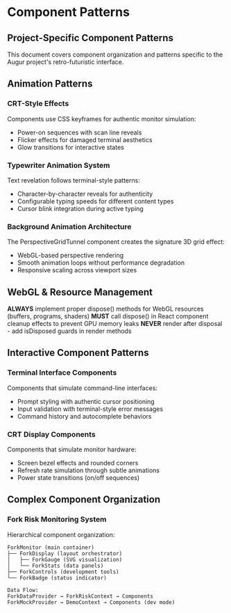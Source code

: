 # Component Patterns

## Project-Specific Component Patterns
This document covers component organization and patterns specific to the Augur project's retro-futuristic interface.

## Animation Patterns

### CRT-Style Effects
Components use CSS keyframes for authentic monitor simulation:
- Power-on sequences with scan line reveals
- Flicker effects for damaged terminal aesthetics
- Glow transitions for interactive states

### Typewriter Animation System
Text revelation follows terminal-style patterns:
- Character-by-character reveals for authenticity
- Configurable typing speeds for different content types
- Cursor blink integration during active typing

### Background Animation Architecture
The PerspectiveGridTunnel component creates the signature 3D grid effect:
- WebGL-based perspective rendering
- Smooth animation loops without performance degradation
- Responsive scaling across viewport sizes

## WebGL & Resource Management
**ALWAYS** implement proper dispose() methods for WebGL resources (buffers, programs, shaders)
**MUST** call dispose() in React component cleanup effects to prevent GPU memory leaks
**NEVER** render after disposal - add isDisposed guards in render methods

## Interactive Component Patterns

### Terminal Interface Components
Components that simulate command-line interfaces:
- Prompt styling with authentic cursor positioning
- Input validation with terminal-style error messages
- Command history and autocomplete behaviors

### CRT Display Components
Components that simulate monitor hardware:
- Screen bezel effects and rounded corners
- Refresh rate simulation through subtle animations
- Power state transitions (on/off sequences)

## Complex Component Organization

### Fork Risk Monitoring System
Hierarchical component organization:
```
ForkMonitor (main container)
├── ForkDisplay (layout orchestrator)
│   ├── ForkGauge (SVG visualization)
│   └── ForkStats (data panels)
├── ForkControls (development tools)
└── ForkBadge (status indicator)

Data Flow:
ForkDataProvider → ForkRiskContext → Components
ForkMockProvider → DemoContext → Components (dev mode)
```
